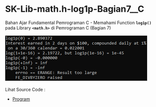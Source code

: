 # SK-Lib-math.h-log1p-Bagian7__C
Bahan Ajar Fundamental Pemrograman C - Memahami Function <code><b>log1p()</b></code> pada Library <code><b>&lt;math.h></b></code> di Pemrograman C (Bagian 7)<br><br>
<img src="https://github.com/RizkyKhapidsyah/SK-Lib-math.h-log1p-Bagian7__C/blob/master/SK-Lib-math.h-log1p-Bagian7__C/result/001.PNG"><br><br>
Lihat Source Code : <br>
- <a href="https://github.com/RizkyKhapidsyah/SK-Lib-math.h-log1p-Bagian7__C/blob/master/SK-Lib-math.h-log1p-Bagian7__C/Source.c">Program</a>
